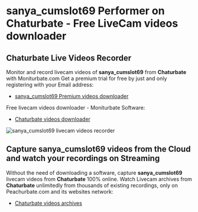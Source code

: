 # sanya_cumslot69 Performer on Chaturbate - Free LiveCam videos downloader

## Chaturbate Live Videos Recorder

Monitor and record livecam videos of **sanya_cumslot69** from **Chaturbate** with Moniturbate.com
Get a premium trial for free by just and only registering with your Email address:
* [sanya_cumslot69 Premium videos downloader](https://moniturbate.com/request-demo-licence-key.html)

Free livecam videos downloader - Moniturbate Software:
* [Chaturbate videos downloader](https://moniturbate.com/moniturbate-download-software.html)

![sanya_cumslot69 livecam videos recorder](https://peachurnet.com/templates/moniturbate-software.png)


## Capture sanya_cumslot69 videos from the Cloud and watch your recordings on Streaming

Without the need of downloading a software, capture **sanya_cumslot69** livecam videos from **Chaturbate** 100% online.
Watch Livecam archives from **Chaturbate** unlimitedly from thousands of existing recordings, only on Peachurbate.com and its websites network:
* [Chaturbate videos archives](https://peachurnet.com/)